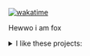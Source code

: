 <!--[![altfoxie's's github stats](https://github-readme-stats.vercel.app/api?username=altfoxie)](https://github.com/anuraghazra/github-readme-stats)--> <!--[![altfoxie's wakatime stats](https://github-readme-stats.vercel.app/api/wakatime?username=altfoxie)](https://github.com/anuraghazra/github-readme-stats)-->
[![wakatime](https://wakatime.com/badge/user/313a551e-83b9-49c3-9c56-608917c74188.svg)](https://wakatime.com/@313a551e-83b9-49c3-9c56-608917c74188)

Hewwo i am fox

<details> 
  <summary>I like these projects:</summary>
  
  - [Go](https://go.dev/) - The best programming language ever
  - [VS Code](https://code.visualstudio.com/) - The best editor ever
  - [Paw](https://paw.cloud/) - The most advanced API tool for Mac
  - [Insomnia](https://insomnia.rest/) - The API Design Platform and API Client
  - [Proxyman](https://proxyman.io/) - Modern Web Debugging Proxy for macOS, iOS, and Android
  - [Hidden Bar](https://github.com/dwarvesf/hidden/) - An ultra-light MacOS utility that helps hide menu bar icons
  - [stats](https://github.com/exelban/stats/) - macOS system monitor in your menu bar
  - [StackBlitz](https://stackblitz.com//) - The fastest, most secure dev environment on the planet
  - [micro](https://github.com/zyedidia/micro/) - A modern and intuitive terminal-based text editor
  - [btop++](https://github.com/aristocratos/btop/) - A monitor of resources
  - [bat](https://github.com/sharkdp/bat/) - A cat(1) clone with wings
  - [exa](https://github.com/ogham/exa/) - A modern replacement for ‘ls’
  - [goutil](https://github.com/gookit/goutil/) - Helper Utils For The Go
  - [fiber](https://github.com/gofiber/fiber/) - Express inspired web framework written in Go
  - [iris](https://github.com/kataras/iris/) - The fastest HTTP/2 Go Web Framework
  - [echo](https://github.com/labstack/echo/) - High performance, minimalist Go web framework
  - [macaron](https://github.com/go-macaron/macaron/) - High productive and modular web framework in Go
  - [flamego](https://github.com/flamego/flamego/) - A fantastic modular Go web framework with a slim core but limitless extensibility
  - [beego](https://github.com/beego/beego/) - Open-source, high-performance web framework for the Go programming language
  - [gin](https://github.com/gin-gonic/gin/) - HTTP web framework written in Go (Golang). It features a Martini-like API with much better performance -- up to 40 times faster
  - [buffalo](https://github.com/gobuffalo/buffalo/) - Rapid Web Development w/ Go 
  - [zerolog](https://github.com/rs/zerolog/) - Zero Allocation JSON Logger
  - [slog](https://github.com/gookit/slog/) - Lightweight, configurable, extensible logging library written in Go
  - [pterm](https://github.com/pterm/pterm/) - PTerm is a modern Go module to beautify console output. Featuring charts, progressbars, tables, trees, and much more 🚀 It's completely configurable and 100% cross-platform compatible
  - [wails](https://github.com/wailsapp/wails/) - Create desktop apps using Go and Web Technologies
  - [qlovaseed](https://github.com/qlova/seed/) - A full-stack webapp development module for Go
  - [tauri](https://github.com/tauri-apps/tauri/) - Build smaller, faster, and more secure desktop applications with a web frontend
  - [lorca](https://github.com/zserge/lorca/) - Build cross-platform modern desktop apps in Go + HTML5
  - [chromely](https://github.com/chromelyapps/Chromely/) - Build Cross Platform HTML Desktop Apps on .NET using native GUI, HTML5, JavaScript, CSS, Owin, AspNetCore (MVC, RazorPages, Blazor)
  - [lux](https://github.com/iawia002/lux) - Fast and simple video download library and CLI tool written in Go
  - [lo](https://github.com/samber/lo/) - A Lodash-style Go library based on Go 1.18+ Generics (map, filter, contains, find...) 
</details>
